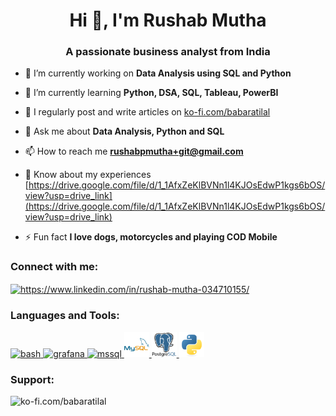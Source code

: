 <h1 align="center">Hi 👋, I'm Rushab Mutha</h1>
<h3 align="center">A passionate business analyst from India</h3>

- 🔭 I’m currently working on **Data Analysis using SQL and Python**

- 🌱 I’m currently learning **Python, DSA, SQL, Tableau, PowerBI**

- 📝 I regularly post and write articles on [ko-fi.com/babaratilal](ko-fi.com/babaratilal)

- 💬 Ask me about **Data Analysis, Python and SQL**

- 📫 How to reach me **rushabpmutha+git@gmail.com**

- 📄 Know about my experiences [https://drive.google.com/file/d/1_1AfxZeKlBVNn1l4KJOsEdwP1kgs6bOS/view?usp=drive_link](https://drive.google.com/file/d/1_1AfxZeKlBVNn1l4KJOsEdwP1kgs6bOS/view?usp=drive_link)

- ⚡ Fun fact **I love dogs, motorcycles and playing COD Mobile**

<h3 align="left">Connect with me:</h3>
<p align="left">
<a href="https://linkedin.com/in/https://www.linkedin.com/in/rushab-mutha-034710155/" target="blank"><img align="center" src="https://raw.githubusercontent.com/rahuldkjain/github-profile-readme-generator/master/src/images/icons/Social/linked-in-alt.svg" alt="https://www.linkedin.com/in/rushab-mutha-034710155/" height="30" width="40" /></a>
</p>

<h3 align="left">Languages and Tools:</h3>
<p align="left"> <a href="https://www.gnu.org/software/bash/" target="_blank" rel="noreferrer"> <img src="https://www.vectorlogo.zone/logos/gnu_bash/gnu_bash-icon.svg" alt="bash" width="40" height="40"/> </a> <a href="https://grafana.com" target="_blank" rel="noreferrer"> <img src="https://www.vectorlogo.zone/logos/grafana/grafana-icon.svg" alt="grafana" width="40" height="40"/> </a> <a href="https://www.microsoft.com/en-us/sql-server" target="_blank" rel="noreferrer"> <img src="https://www.svgrepo.com/show/303229/microsoft-sql-server-logo.svg" alt="mssql" width="40" height="40"/> </a> <a href="https://www.mysql.com/" target="_blank" rel="noreferrer"> <img src="https://raw.githubusercontent.com/devicons/devicon/master/icons/mysql/mysql-original-wordmark.svg" alt="mysql" width="40" height="40"/> </a> <a href="https://www.postgresql.org" target="_blank" rel="noreferrer"> <img src="https://raw.githubusercontent.com/devicons/devicon/master/icons/postgresql/postgresql-original-wordmark.svg" alt="postgresql" width="40" height="40"/> </a> <a href="https://www.python.org" target="_blank" rel="noreferrer"> <img src="https://raw.githubusercontent.com/devicons/devicon/master/icons/python/python-original.svg" alt="python" width="40" height="40"/> </a> </p>

<h3 align="left">Support:</h3>
<p><a href="https://ko-fi.com/ko-fi.com/babaratilal"> <img align="left" src="https://cdn.ko-fi.com/cdn/kofi3.png?v=3" height="50" width="210" alt="ko-fi.com/babaratilal" /></a></p><br><br>
